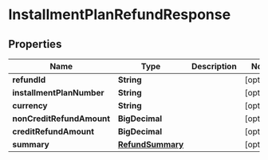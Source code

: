 

# InstallmentPlanRefundResponse


## Properties

| Name | Type | Description | Notes |
|------------ | ------------- | ------------- | -------------|
|**refundId** | **String** |  |  [optional] |
|**installmentPlanNumber** | **String** |  |  [optional] |
|**currency** | **String** |  |  [optional] |
|**nonCreditRefundAmount** | **BigDecimal** |  |  [optional] |
|**creditRefundAmount** | **BigDecimal** |  |  [optional] |
|**summary** | [**RefundSummary**](RefundSummary.md) |  |  [optional] |



